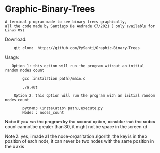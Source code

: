 # Graphic-Binary-Trees
    A terminal program made to see binary trees graphically, 
    all the code made by Santiago De Andrade 07/2021 ( only available for Linux OS)

Download:
        
        git clone  https://github.com/PySanti/Graphic-Binary-Trees

Usage:

       Option 1: this option will run the program without an initial random nodes count

            gcc (instalation path)/main.c 
    
            ./a.out

        Option 2: this option will run the program with an initial random nodes count 

            python3 (instalation path)/execute.py 
            Nodes : nodes_count

Note: if you run the program by the second option, consider that the nodes count cannot be greater than 30, it might not be space in the screen xd

Note 2: yes, i made all the node-organitation algorith, the key is in the x position of each node, it can never be two nodes with the same position in the x axis 
